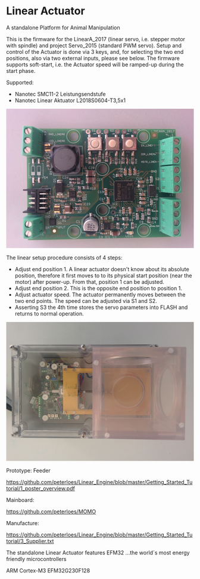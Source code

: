 ﻿# Linear Actuator

A standalone Platform for Animal Manipulation 

This is the firmware for the LinearA_2017 (linear servo, i.e. stepper motor with spindle)
and project Servo_2015 (standard PWM servo).
Setup and control of the Actuator is done
via 3 keys, and, for selecting the two end positions, also via two external
inputs, please see below.  The firmware supports soft-start, i.e. the Actuator
speed will be ramped-up during the start phase.

Supported:
- Nanotec SMC11-2 Leistungsendstufe
- Nanotec Linear Aktuator L2018S0604-T3,5x1
 

![My image](https://github.com/peterloes/Linear_Engine/blob/master/Getting_Started_Tutorial/2_Electronic_board.jpg)


The linear setup procedure consists of 4 steps:
- Adjust end position 1.  A linear actuator
  doesn't know about its absolute position, therefore it first moves to
  to its physical start position (near the motor) after power-up.  From
  that, position 1 can be adjusted.
- Adjust end position 2.  This is the opposite end position to position 1.
- Adjust actuator speed.  The actuator permanently moves between the two end
  points.  The speed can be adjusted via S1 and S2.
- Asserting S3 the 4th time stores the servo parameters into FLASH and
  returns to normal operation.

![My image](https://github.com/peterloes/Linear_Engine/blob/master/Getting_Started_Tutorial/1_MOMO_Shutter.jpg)

Prototype: Feeder

https://github.com/peterloes/Linear_Engine/blob/master/Getting_Started_Tutorial/1_poster_overview.pdf

Mainboard:

https://github.com/peterloes/MOMO

Manufacture:

https://github.com/peterloes/Linear_Engine/blob/master/Getting_Started_Tutorial/3_Supplier.txt

The standalone Linear Actuator features EFM32 ...the world´s most energy friendly microcontrollers

ARM Cortex-M3 EFM32G230F128

